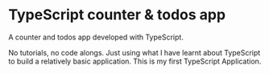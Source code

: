 # TypeScript counter & todos app
A counter and todos app developed with TypeScript.

No tutorials, no code alongs. Just using what I have learnt about TypeScript to build a relatively basic application. This is my first TypeScript Application.
